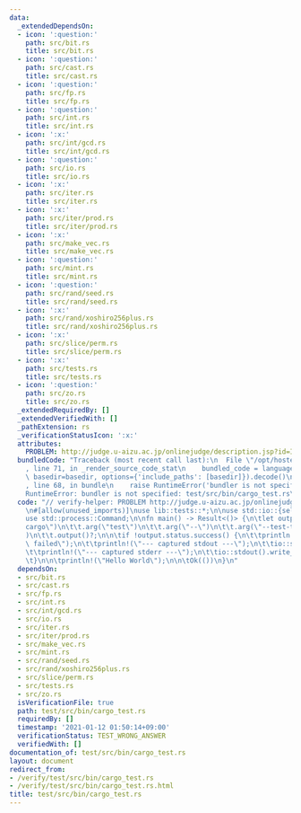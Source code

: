 ```yaml
---
data:
  _extendedDependsOn:
  - icon: ':question:'
    path: src/bit.rs
    title: src/bit.rs
  - icon: ':question:'
    path: src/cast.rs
    title: src/cast.rs
  - icon: ':question:'
    path: src/fp.rs
    title: src/fp.rs
  - icon: ':question:'
    path: src/int.rs
    title: src/int.rs
  - icon: ':x:'
    path: src/int/gcd.rs
    title: src/int/gcd.rs
  - icon: ':question:'
    path: src/io.rs
    title: src/io.rs
  - icon: ':x:'
    path: src/iter.rs
    title: src/iter.rs
  - icon: ':x:'
    path: src/iter/prod.rs
    title: src/iter/prod.rs
  - icon: ':x:'
    path: src/make_vec.rs
    title: src/make_vec.rs
  - icon: ':question:'
    path: src/mint.rs
    title: src/mint.rs
  - icon: ':question:'
    path: src/rand/seed.rs
    title: src/rand/seed.rs
  - icon: ':x:'
    path: src/rand/xoshiro256plus.rs
    title: src/rand/xoshiro256plus.rs
  - icon: ':x:'
    path: src/slice/perm.rs
    title: src/slice/perm.rs
  - icon: ':x:'
    path: src/tests.rs
    title: src/tests.rs
  - icon: ':question:'
    path: src/zo.rs
    title: src/zo.rs
  _extendedRequiredBy: []
  _extendedVerifiedWith: []
  _pathExtension: rs
  _verificationStatusIcon: ':x:'
  attributes:
    PROBLEM: http://judge.u-aizu.ac.jp/onlinejudge/description.jsp?id=ITP1_1_A
  bundledCode: "Traceback (most recent call last):\n  File \"/opt/hostedtoolcache/Python/3.9.1/x64/lib/python3.9/site-packages/onlinejudge_verify/documentation/build.py\"\
    , line 71, in _render_source_code_stat\n    bundled_code = language.bundle(stat.path,\
    \ basedir=basedir, options={'include_paths': [basedir]}).decode()\n  File \"/opt/hostedtoolcache/Python/3.9.1/x64/lib/python3.9/site-packages/onlinejudge_verify/languages/user_defined.py\"\
    , line 68, in bundle\n    raise RuntimeError('bundler is not specified: {}'.format(path.as_posix()))\n\
    RuntimeError: bundler is not specified: test/src/bin/cargo_test.rs\n"
  code: "// verify-helper: PROBLEM http://judge.u-aizu.ac.jp/onlinejudge/description.jsp?id=ITP1_1_A\n\
    \n#[allow(unused_imports)]\nuse lib::tests::*;\n\nuse std::io::{self, Write, Result};\n\
    use std::process::Command;\n\nfn main() -> Result<()> {\n\tlet output = Command::new(\"\
    cargo\")\n\t\t.arg(\"test\")\n\t\t.arg(\"--\")\n\t\t.arg(\"--test-threads=1\"\
    )\n\t\t.output()?;\n\n\tif !output.status.success() {\n\t\tprintln!(\"`cargo test`\
    \ failed\");\n\t\tprintln!(\"--- captured stdout ---\");\n\t\tio::stdout().write_all(&output.stdout)?;\n\
    \t\tprintln!(\"--- captured stderr ---\");\n\t\tio::stdout().write_all(&output.stderr)?;\n\
    \t}\n\n\tprintln!(\"Hello World\");\n\n\tOk(())\n}\n"
  dependsOn:
  - src/bit.rs
  - src/cast.rs
  - src/fp.rs
  - src/int.rs
  - src/int/gcd.rs
  - src/io.rs
  - src/iter.rs
  - src/iter/prod.rs
  - src/make_vec.rs
  - src/mint.rs
  - src/rand/seed.rs
  - src/rand/xoshiro256plus.rs
  - src/slice/perm.rs
  - src/tests.rs
  - src/zo.rs
  isVerificationFile: true
  path: test/src/bin/cargo_test.rs
  requiredBy: []
  timestamp: '2021-01-12 01:50:14+09:00'
  verificationStatus: TEST_WRONG_ANSWER
  verifiedWith: []
documentation_of: test/src/bin/cargo_test.rs
layout: document
redirect_from:
- /verify/test/src/bin/cargo_test.rs
- /verify/test/src/bin/cargo_test.rs.html
title: test/src/bin/cargo_test.rs
---
```

